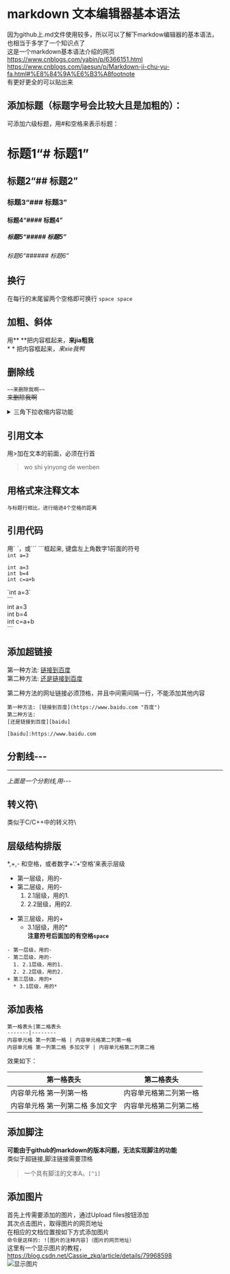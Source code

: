 # markdown 文本编辑器基本语法  
因为github上.md文件使用较多，所以可以了解下markdow编辑器的基本语法，也相当于多学了一个知识点了  
这是一个markdown基本语法介绍的网页  
https://www.cnblogs.com/yabin/p/6366151.html  
https://www.cnblogs.com/jaesun/p/Markdown-ji-chu-yu-fa.html#%E8%84%9A%E6%B3%A8footnote  
有更好更全的可以贴出来  
## 添加标题（标题字号会比较大且是加粗的）：  
可添加六级标题，用#和空格来表示标题：  
# 标题1“# 标题1”  
## 标题2“## 标题2”  
### 标题3“### 标题3”  
#### 标题4“#### 标题4”  
##### 标题5“##### 标题5”  
###### 标题6“###### 标题6”  
## 换行  
在每行的末尾留两个空格即可换行  `space space`  
## 加粗、斜体  
用\*\* \*\*把内容框起来，**来jia粗我**  
\* \* 把内容框起来，*来xie我鸭*  
## 删除线  
`~~来删除我啊~~`  
~~来删除我啊~~  
<details><summary>三角下拉收缩内容功能</summary>
    
>`<details><summary>XXXXXXX</summary>`作为标题  
与正文空一行  
xxxxx  
`</details>`作为结尾  
</details>   

## 引用文本  
用\>加在文本的前面，必须在行首  
>wo shi yinyong de wenben  
## 用格式来注释文本  
    与标题行相比，进行缩进4个空格的距离  
## 引用代码  
用\` \`，或\`\`\` \`\`\`框起来, 键盘左上角数字1前面的符号  
`int a=3`  
```  
int a=3  
int b=4  
int c=a+b  
```  
\`int a=3\`  
\`\`\`  
int a=3  
int b=4  
int c=a+b  
\`\`\`  
## 添加超链接  
第一种方法: [链接到百度](https://www.baidu.com "百度")  
第二种方法: [还是链接到百度][baidu]  

[baidu]:https://www.baidu.com  
第二种方法的网址链接必须顶格，并且中间需间隔一行，不能添加其他内容  
```
第一种方法: [链接到百度](https://www.baidu.com "百度")  
第二种方法:   
[还是链接到百度][baidu]  

[baidu]:https://www.baidu.com
```
## 分割线---  
---  
*上面是一个分割线,用---*  
## 转义符\\  
类似于C/C++中的转义符\\  
## 层级结构排版  
\*,+,- 和空格，或者数字+‘.’+‘空格’来表示层级  
- 第一层级，用的-  
- 第二层级，用的-  
  1. 2.1层级，用的1.   
  2. 2.2层级，用的2.   
+ 第三层级，用的+   
  * 3.1层级，用的*   
**注意符号后面加的有空格`space`**  
```
- 第一层级，用的-  
- 第二层级，用的-  
  1. 2.1层级，用的1.   
  2. 2.2层级，用的2.   
+ 第三层级，用的+   
  * 3.1层级，用的*   
```  
## 添加表格
```  
第一格表头|第二格表头  
-------|--------  
内容单元格 第一列第一格 | 内容单元格第二列第一格  
内容单元格 第一列第二格 多加文字 | 内容单元格第二列第二格   
```
效果如下： 

第一格表头|第二格表头  
-------|--------  
内容单元格 第一列第一格 | 内容单元格第二列第一格  
内容单元格 第一列第二格 多加文字 | 内容单元格第二列第二格  
## 添加脚注  
**可能由于github的markdown的版本问题，无法实现脚注的功能**  
类似于超链接,脚注链接需要顶格  
>一个具有脚注的文本A。`[^1]`  
[^1]: 的解释A。  
## 添加图片  
首先上传需要添加的图片，通过Upload files按钮添加  
其次点击图片，取得图片的网页地址  
在相应的文档位置按如下方式添加图片  
`命令是这样的: ![图片的注释内容]（图片的网页地址）`  
这里有一个显示图片的教程，https://blog.csdn.net/Cassie_zkq/article/details/79968598  
![显示图片](https://github.com/liaotianyu269/flower-style-learning-group/blob/master/%E5%9B%BE%E4%BE%8B/%E6%8D%95%E8%8E%B7.PNG)  
